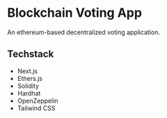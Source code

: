 # Blockchain Voting App

An ethereum-based decentralized voting application.

## Techstack
* Next.js
* Ethers.js
* Solidity
* Hardhat
* OpenZeppelin
* Tailwind CSS
